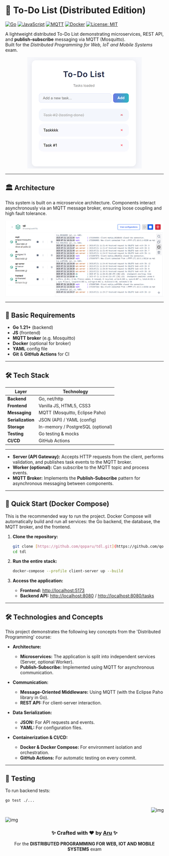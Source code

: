 # 🚀 To-Do List (Distributed Edition)

[![Go](https://img.shields.io/badge/Go-1.21%2B-blue?logo=go)](https://golang.org/)
[![JavaScript](https://img.shields.io/badge/JavaScript-ES6%2B-yellow?logo=javascript)](https://www.javascript.com/)
[![MQTT](https://img.shields.io/badge/MQTT-Mosquitto-blue?logo=eclipse-mosquitto)](https://mosquitto.org/)
[![Docker](https://img.shields.io/badge/Docker-✓-blue?logo=docker)](https://www.docker.com/)
[![License: MIT](https://img.shields.io/badge/License-MIT-green)](https://opensource.org/licenses/MIT)

A lightweight distributed To-Do List demonstrating microservices, REST API, and **publish-subscribe** messaging via MQTT (Mosquitto).  
Built for the *Distributed Programming for Web, IoT and Mobile Systems* exam.


<p align="center">
  <img src="TDL.png" alt="img" />
</p>

---

## 🏛️ Architecture

This system is built on a microservice architecture. Components interact asynchronously via an MQTT message broker, ensuring loose coupling and high fault tolerance.


<p align="center">
  <img src="docker.png" alt="img" />
</p>

---

## 🎯 Basic Requirements  
- **Go 1.21+** (backend)  
- **JS** (frontend)  
- **MQTT broker** (e.g. Mosquitto)  
- **Docker** (optional for broker)  
- **YAML** config file  
- **Git** & **GitHub Actions** for CI  

---

## 🛠️ Tech Stack  

| Layer               | Technology                               |
|---------------------|------------------------------------------|
| **Backend**         | Go, net/http                             |
| **Frontend**        | Vanilla JS, HTML5, CSS3                  |
| **Messaging**       | MQTT (Mosquitto, Eclipse Paho)           |
| **Serialization**   | JSON (API) / YAML (config)               |
| **Storage**         | In-memory / PostgreSQL (optional)        |
| **Testing**         | Go testing & mocks                       |
| **CI/CD**           | GitHub Actions                           |

---

- **Server (API Gateway):** Accepts HTTP requests from the client, performs validation, and publishes task events to the MQTT broker.
- **Worker (optional):** Can subscribe to the MQTT topic and process events.
- **MQTT Broker:** Implements the **Publish-Subscribe** pattern for asynchronous messaging between components.

---

## 🚀 Quick Start (Docker Compose)

This is the recommended way to run the project. Docker Compose will automatically build and run all services: the Go backend, the database, the MQTT broker, and the frontend.

1.  **Clone the repository:**
    ```bash
    git clone [https://github.com/qoparu/tdl.git](https://github.com/qoparu/tdl.git)
    cd tdl
    ```

2.  **Run the entire stack:**
    ```bash
    docker-compose --profile client-server up --build
    ```

3.  **Access the application:**
    * **Frontend:** [http://localhost:5173](http://localhost:5173)
    * **Backend API:** [http://localhost:8080](http://localhost:8080) / [http://localhost:8080/tasks](http://localhost:8080/tasks)
      
---

## 🛠️ Technologies and Concepts

This project demonstrates the following key concepts from the 'Distributed Programming' course:

* **Architecture:**
    * **Microservices:** The application is split into independent services (Server, optional Worker).
    * **Publish-Subscribe:** Implemented using MQTT for asynchronous communication.

* **Communication:**
    * **Message-Oriented Middleware:** Using MQTT (with the Eclipse Paho library in Go).
    * **REST API:** For client-server interaction.

* **Data Serialization:**
    * **JSON:** For API requests and events.
    * **YAML:** For configuration files.

* **Containerization & CI/CD:**
    * **Docker & Docker Compose:** For environment isolation and orchestration.
    * **GitHub Actions:** For automatic testing on every commit.

---

## 🧪 Testing

To run backend tests:

```bash
go test ./...
```


<p align="right">
  <img src="db.png" alt="img" />
</p>

<p align="left">
  <img src="p1.png" alt="img" />
</p>

<div align="center"> <h3>✨ Crafted with ❤️ by <a href="https://github.com/qoparu">Aru</a> ✨</h3> <p>For the <b>DISTRIBUTED PROGRAMMING FOR WEB, IOT AND MOBILE SYSTEMS</b> exam</p> </div>
